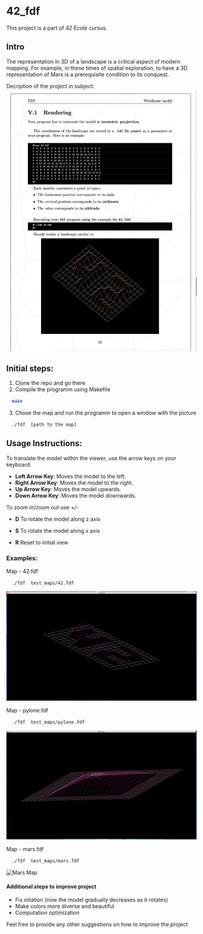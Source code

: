 # 42_fdf
This project is a part of *42 Ecole* cursus.

## Intro

The representation in 3D of a landscape is a critical aspect of modern mapping.
For example, in these times of spatial exploration, to have a 3D representation of Mars is a prerequisite condition to its conquest.

Decription of the project in subject:
![subject1](/pic_examples/subject1.png)

## Initial steps:
 
1. Clone the repo and go there
2. Compile the programm using Makefile

```bash
  make 
```
3. Chose the map and run the programm to open a window with the picture
```bash
  ./fdf  [path to the map]
```

## Usage Instructions:

 To translate the model within the viewer, use the arrow keys on your keyboard:
 
 - **Left Arrow Key**: Moves the model to the left.
 - **Right Arrow Key**: Moves the model to the right.
 - **Up Arrow Key**: Moves the model upwards.
 - **Down Arrow Key**: Moves the model downwards.

 To zoom in/zoom out use +/-

 - **D** To rotate the model along z axis 
 - **S** To rotate the model along x axis

 - **R** Reset to initial view
 

### Examples:

Map - 42.fdf
```bash
  ./fdf  test_maps/42.fdf
```
![42 Map](/pic_examples/example1.png)

Map - pylone.fdf
```bash
  ./fdf  test_maps/pylone.fdf
```
![Pylone Map](/pic_examples/example2.png)

Map - mars.fdf
```bash
  ./fdf  test_maps/mars.fdf
```
![Mars Map](/pic_examples/example3.png)

#### Additional steps to improve project
 - Fix rotation (now the model gradually decreases as it rotates)
 - Make colors more diverse and beautiful
 - Computation optimization


Feel free to provide any other suggestions on how to improve the project
